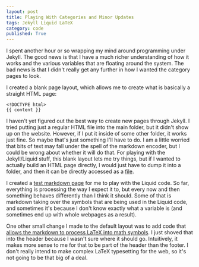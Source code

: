 ```yaml
---
layout: post
title: Playing With Categories and Minor Updates
tags: Jekyll Liquid LaTeX
category: code
published: True
---
```


I spent another hour or so wrapping my mind around programming under Jekyll. The good news is that I have a much richer understanding of how it works and the various variables that are floating around the system. The bad news is that I didn't really get any further in how I wanted the category pages to look.

I created a blank page layout, which allows me to create what is basically a straight HTML page:

```
<!DOCTYPE html>
{{ content }}
```

I haven't yet figured out the best way to create new pages through Jekyll. I tried putting just a regular HTML file into the main folder, but it didn't show up on the website. However, if I put it inside of some other folder, it works just fine. So maybe that's just something I'll have to do. I am a little worried that bits of text may fall under the spell of the markdown encoder, but I could be wrong about whether it will do that. For playing with the Jekyll/Liquid stuff, this blank layout lets me try things, but if I wanted to actually build an HTML page directly, I would just have to dump it into a folder, and then it can be directly accessed as a [file](https://aaronwongnsc.github.io/files/webtest.html).

I created a [test markdown page](https://aaronwongnsc.github.io/test/) for me to play with the Liquid code. So far, everything is processing the way I expect it to, but every now and then something behaves differently than I think it should. Some of that is markdown taking over the symbols that are being used in the Liquid code, and sometimes it's because I don't know exactly what a variable is (and sometimes end up with whole webpages as a result).

One other small change I made to the default layout was to add code that [allows the markdown to process LaTeX into math symbols](http://www.iangoodfellow.com/blog/jekyll/markdown/tex/2016/11/07/latex-in-markdown.html). I just shoved that into the header because I wasn't sure where it should go. Intuitively, it makes more sense to me for that to be part of the header than the footer. I don't really intend to make complex LaTeX typesetting for the web, so it's not going to be that big of a deal.
